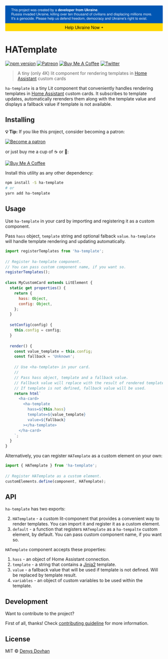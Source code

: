 [![SWUbanner](https://raw.githubusercontent.com/vshymanskyy/StandWithUkraine/main/banner-direct-single.svg)](https://stand-with-ukraine.pp.ua/)

# HATemplate

[![npm version][npm-image]][npm-url]
[![Patreon][patreon-image]][patreon-url]
[![Buy Me A Coffee][buymeacoffee-image]][buymeacoffee-url]
[![Twitter][twitter-image]][twitter-url]

> A tiny (only 4K) lit component for rendering templates in [Home Assistant][home-assistant] custom cards

`ha-template` is a tiny Lit component that conveniently handles rendering templates in [Home Assistant][home-assistant] custom cards. It subscribes to template updates, automatically rerenders them along with the template value and displays a fallback value if template is not available.

## Installing

**💡 Tip:** If you like this project, consider becoming a patron:

<a href="https://patreon.com/denysdovhan">
  <img alt="Become a patron" src="https://c5.patreon.com/external/logo/become_a_patron_button@2x.png" width="150px">
</a>

or just buy me a cup of ☕️ or 🥤:

<a href="https://www.buymeacoffee.com/denysdovhan" target="_blank">
  <img src="https://cdn.buymeacoffee.com/buttons/default-black.png" alt="Buy Me A Coffee" width="150px">
</a>

Install this utility as any other dependency:

```sh
npm install -S ha-template
# or
yarn add ha-template
```

## Usage

Use `ha-template` in your card by importing and registering it as a custom component.

Pass `hass` object, `template` string and optional falback `value`. `ha-template` will handle template rendering and updating automatically.

```js
import registerTemplates from 'ha-template';

// Register ha-template component.
// You can pass custom component name, if you want so.
registerTemplates();

class MyCustomCard extends LitElement {
  static get properties() {
    return {
      hass: Object,
      config: Object,
    };
  }

  setConfig(config) {
    this.config = config;
  }

  render() {
    const value_template = this.config;
    const fallback = 'Unknown';

    // Use <ha-template> in your card.
    //
    // Pass hass object, template and a fallback value.
    // Fallback value will replace with the result of rendered template.
    // If template is not defined, fallback value will be used.
    return html`
      <ha-card>
        <ha-template
          hass=${this.hass}
          template=${value_template}
          value=${fallback}
        ></ha-template>
      </ha-card>
    `;
  }
}
```

Alternatively, you can register `HATemplate` as a custom element on your own:

```js
import { HATemplate } from 'ha-template';

// Register HATemplate as a custom element.
customElements.define(component, HATemplate);
```

## API

`ha-template` has two exports:

2. `HATemplate` - a custom lit-component that provides a convenient way to render templates. You can import it and register it as a custom element.
1. `default` - a function that registers `HATemplate` as a `ha-tempalte` custom element, by default. You can pass custom component name, if you want so.

`HATemplate` component accepts these properties:

1. `hass` - an object of Home Assistant connection.
2. `template` - a string that contains a [Jinja2](https://palletsprojects.com/p/jinja) template.
3. `value` - a fallback value that will be used if template is not defined. Will be replaced by template result.
4. `variables` - an object of custom variables to be used within the template.

## Development

Want to contribute to the project?

First of all, thanks! Check [contributing guideline](./CONTRIBUTING.md) for more information.

## License

MIT © [Denys Dovhan][denysdovhan]

<!-- Badges -->

[npm-url]: https://npmjs.org/package/ha-template
[npm-image]: https://img.shields.io/npm/v/ha-template.svg?style=flat-square
[patreon-url]: https://patreon.com/denysdovhan
[patreon-image]: https://img.shields.io/badge/support-patreon-F96854.svg?style=flat-square
[buymeacoffee-url]: https://patreon.com/denysdovhan
[buymeacoffee-image]: https://img.shields.io/badge/support-buymeacoffee-222222.svg?style=flat-square
[twitter-url]: https://twitter.com/denysdovhan
[twitter-image]: https://img.shields.io/badge/twitter-%40denysdovhan-00ACEE.svg?style=flat-square

<!-- References -->

[home-assistant]: https://www.home-assistant.io/
[denysdovhan]: https://denysdovhan.com
